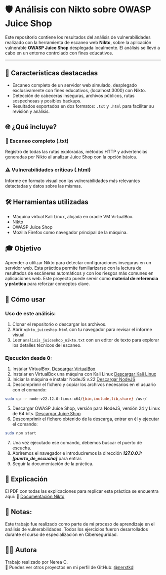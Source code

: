 # 🛡️ Análisis con Nikto sobre OWASP Juice Shop  
Este repositorio contiene los resultados del análisis de vulnerabilidades realizado con la herramienta de escaneo web **Nikto**, sobre la aplicación vulnerable **OWASP Juice Shop** desplegada localmente. 
El análisis se llevó a cabo en un entorno controlado con fines educativos.

---

## 📌 Características destacadas
- Escaneo completo de un servidor web simulado, desplegado exclusivamente con fines educativos, (localhost:3000) con Nikto.
- Detección de cabeceras inseguras, archivos públicos, rutas sospechosas y posibles backups.
- Resultados exportados en dos formatos: `.txt` y `.html` para facilitar su revisión y análisis.

## 🌐 ¿Qué incluye?

### 📄 Escaneo completo (.txt)  
Registro de todas las rutas exploradas, métodos HTTP y advertencias generadas por Nikto al analizar Juice Shop con la opción básica.

### ⚠️ Vulnerabilidades críticas (.html)  
Informe en formato visual con las vulnerabilidades más relevantes detectadas y datos sobre las mismas.

## 🛠️ Herramientas utilizadas
- Máquina virtual Kali Linux, alojada en oracle VM VirtualBox.
- Nikto
- OWASP Juice Shop 
- Mozilla Firefox como navegador principal de la máquina.

## 🎓 Objetivo
Aprender a utilizar Nikto para detectar configuraciones inseguras en un servidor web. Esta práctica permite familiarizarse con la lectura de resultados de escáneres automáticos y con los riesgos más comunes en aplicaciones web.
Este proyecto puede servir como **material de referencia y práctica** para reforzar conceptos clave.

## 🚀 Cómo usar
### Uso de este análisis:
1. Clonar el repositorio o descargar los archivos.
2. Abrir `nikto_juiceshop.html` con tu navegador para revisar el informe visual.
3. Leer `analisis_juiceshop_nikto.txt` con un editor de texto para explorar los detalles técnicos del escaneo.

### Ejecución desde 0:
1. Instalar VirtualBox. [Descargar VirtualBox](https://www.virtualbox.org/wiki/Downloads)
2. Instalar en VirtualBox una máquina con Kali Linux [Descargar Kali Linux](https://www.kali.org/get-kali/#kali-platforms)
3. Iniciar la máquina e instalar NodeJS v.22 [Descargar NodeJS](https://nodejs.org/en/download/current)
4. Descomprimir el fichero y copiar los archivos necesarios en el usuario con el comando:
```bash
sudo cp -r node-v22.12.0-linux-x64/{bin,include,lib,share} /usr/
```
5. Descargar OWASP Juice Shop, versión para NodeJS, versión 24 y Linux de 64 bits. [Descargar Juice Shop](https://github.com/juice-shop/juice-shop)
6. Descomprimir el fichero obtenido de la descarga, entrar en él y ejecutar el comando:
```bash
sudo npm start
```
7. Una vez ejecutado ese comando, debemos buscar el puerto de escucha.
8. Abriremos el navegador e introduciremos la dirección ***127.0.0.1:[puerto_de_escucha]*** para entrar.
9. Seguir la documentación de la práctica.

## 📝 Explicación
El PDF con todas las explicaciones para replicar esta práctica se encuentra aqui:
🔗 [Documentación Nikto](https://github.com/nerxtkd/Documentaciones/blob/8113411db7dc5beb82128628a727ac6fb69ce6cb/UT03_Actividad2_Nikto_JuiceShop.pdf)

## 📌 Notas:
Este trabajo fue realizado como parte de mi proceso de aprendizaje en el análisis de vulnerabilidades.
Todos los ejercicios fueron desarrollados durante el curso de especialización en Ciberseguridad.

## 👩‍💻 Autora  
Trabajo realizado por Nerea C.  
🔗 Puedes ver otros proyectos en mi perfil de GitHub: [@nerxtkd](https://github.com/nerxtkd)


